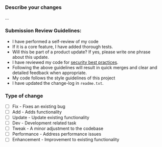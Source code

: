 ### Describe your changes
...

### Submission Review Guidelines:

- I have performed a self-review of my code
- If it is a core feature, I have added thorough tests.
- Will this be part of a product update? If yes, please write one phrase about this update.
- I have reviewed my code for [security best practices](https://developer.wordpress.org/apis/security/).
- Following the above guidelines will result in quick merges and clear and detailed feedback when appropriate.
- My code follows the style guidelines of this project
- I have updated the change-log in `readme.txt`.

### Type of change

-   [ ] Fix - Fixes an existing bug
-   [ ] Add - Adds functionality
-   [ ] Update - Update existing functionality
-   [ ] Dev - Development related task
-   [ ] Tweak - A minor adjustment to the codebase
-   [ ] Performance - Address performance issues
-   [ ] Enhancement - Improvement to existing functionality
